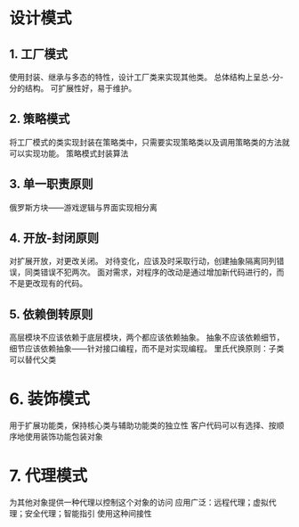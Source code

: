 # 设计模式
## 1. 工厂模式
使用封装、继承与多态的特性，设计工厂类来实现其他类。
总体结构上呈总-分-分的结构。
可扩展性好，易于维护。

## 2. 策略模式
将工厂模式的类实现封装在策略类中，只需要实现策略类以及调用策略类的方法就可以实现功能。
策略模式封装算法

## 3. 单一职责原则
俄罗斯方块——游戏逻辑与界面实现相分离

## 4. 开放-封闭原则
对扩展开放，对更改关闭。
对待变化，应该及时采取行动，创建抽象隔离同列错误，同类错误不犯两次。
面对需求，对程序的改动是通过增加新代码进行的，而不是更改现有的代码。

## 5. 依赖倒转原则
高层模块不应该依赖于底层模块，两个都应该依赖抽象。
抽象不应该依赖细节，细节应该依赖抽象——针对接口编程，而不是对实现编程。
里氏代换原则：子类可以替代父类

# 6. 装饰模式
用于扩展功能类，保持核心类与辅助功能类的独立性
客户代码可以有选择、按顺序地使用装饰功能包装对象

# 7. 代理模式
为其他对象提供一种代理以控制这个对象的访问
应用广泛：远程代理；虚拟代理；安全代理；智能指引
使用这种间接性